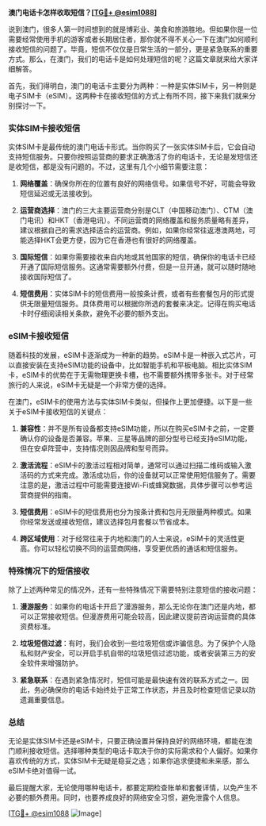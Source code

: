 **澳门电话卡怎样收取短信？[[TG💪+ @esim1088](https://t.me/s/esim1088)]**

说到澳门，很多人第一时间想到的就是博彩业、美食和旅游胜地。但如果你是一位需要经常使用手机的游客或者长期居住者，那你就不得不关心一下在澳门如何顺利接收短信的问题了。毕竟，短信不仅仅是日常生活的一部分，更是紧急联系的重要方式。那么，在澳门，我们的电话卡是如何处理短信的呢？这篇文章就来给大家详细解答。

首先，我们得明白，澳门的电话卡主要分为两种：一种是实体SIM卡，另一种则是电子SIM卡（eSIM）。这两种卡在接收短信的方式上有所不同，接下来我们就来分别探讨一下。

### 实体SIM卡接收短信

实体SIM卡是最传统的澳门电话卡形式。当你购买了一张实体SIM卡后，它会自动支持短信服务。只要你按照运营商的要求正确激活了你的电话卡，无论是发短信还是收短信，都是没有问题的。不过，这里有几个小细节需要注意：

1. **网络覆盖**：确保你所在的位置有良好的网络信号。如果信号不好，可能会导致短信延迟或无法接收到。
   
2. **运营商选择**：澳门的三大主要运营商分别是CLT（中国移动澳门）、CTM（澳门电讯）和HKT（香港电讯）。不同运营商的网络覆盖和服务质量略有差异，建议根据自己的需求选择适合的运营商。例如，如果你经常往返港澳两地，可能选择HKT会更方便，因为它在香港也有很好的网络覆盖。

3. **国际短信**：如果你需要接收来自内地或其他国家的短信，确保你的电话卡已经开通了国际短信服务。这通常需要额外付费，但是一旦开通，就可以随时随地接收国际短信了。

4. **短信费用**：实体SIM卡的短信费用一般按条计费，或者有些套餐包月的形式提供无限量短信服务。具体费用可以根据你所选的套餐来决定。记得在购买电话卡时仔细阅读相关条款，避免不必要的额外支出。

### eSIM卡接收短信

随着科技的发展，eSIM卡逐渐成为一种新的趋势。eSIM卡是一种嵌入式芯片，可以直接安装在支持eSIM功能的设备中，比如智能手机和平板电脑。相比实体SIM卡，eSIM卡的优势在于无需物理更换卡槽，也不需要额外携带多张卡。对于经常旅行的人来说，eSIM卡无疑是一个非常方便的选择。

在澳门，eSIM卡的使用方法与实体SIM卡类似，但操作上更加便捷。以下是一些关于eSIM卡接收短信的关键点：

1. **兼容性**：并不是所有设备都支持eSIM功能，所以在购买eSIM卡之前，一定要确认你的设备是否兼容。苹果、三星等品牌的部分型号已经支持eSIM功能，但在安卓阵营中，支持情况则因品牌和型号而异。

2. **激活流程**：eSIM卡的激活过程相对简单，通常可以通过扫描二维码或输入激活码的方式来完成。激活成功后，你的设备就可以正常使用短信服务了。需要注意的是，激活过程中可能需要连接Wi-Fi或蜂窝数据，具体步骤可以参考运营商提供的指南。

3. **短信费用**：eSIM卡的短信费用也分为按条计费和包月无限量两种模式。如果你经常发送或接收短信，建议选择包月套餐以节省成本。

4. **跨区域使用**：对于经常往来于内地和澳门的人士来说，eSIM卡的灵活性更高。你可以轻松切换不同的运营商网络，享受更优质的通话和短信服务。

### 特殊情况下的短信接收

除了上述两种常见的情况外，还有一些特殊情况下需要特别注意短信的接收问题：

1. **漫游服务**：如果你的电话卡开启了漫游服务，那么无论你在澳门还是内地，都可以正常接收短信。但漫游费用可能会较高，因此建议提前咨询运营商的具体资费标准。

2. **垃圾短信过滤**：有时，我们会收到一些垃圾短信或诈骗信息。为了保护个人隐私和财产安全，可以开启手机自带的垃圾短信过滤功能，或者安装第三方的安全软件来增强防护。

3. **紧急联系**：在遇到紧急情况时，短信可能是最快速有效的联系方式之一。因此，务必确保你的电话卡始终处于正常工作状态，并且及时检查短信记录以防遗漏重要信息。

### 总结

无论是实体SIM卡还是eSIM卡，只要正确设置并保持良好的网络环境，都能在澳门顺利接收短信。选择哪种类型的电话卡取决于你的实际需求和个人偏好。如果你喜欢传统的方式，实体SIM卡无疑是稳妥之选；如果你追求便捷和未来感，那么eSIM卡绝对值得一试。

最后提醒大家，无论使用哪种电话卡，都要定期检查账单和套餐详情，以免产生不必要的额外费用。同时，也要养成良好的网络安全习惯，避免泄露个人信息。

[[TG💪+ @esim1088](https://t.me/s/esim1088) ![Image](https://i.postimg.cc/4NQfJmqS/Snipaste-2025-05-13-00-14-12.png)]